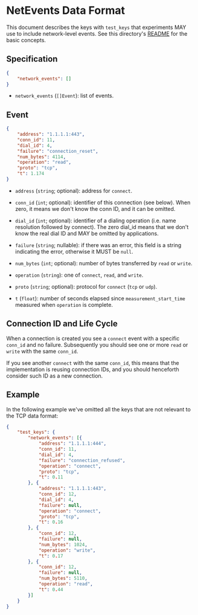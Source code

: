 # NetEvents Data Format

This document describes the keys with `test_keys` that experiments
MAY use to include network-level events. See this directory's
[README](README.md) for the basic concepts.

## Specification

```JSON
{
    "network_events": []
}
```

- `network_events` (`[]Event`): list of events.

## Event

```JSON
{
    "address": "1.1.1.1:443",
    "conn_id": 11,
    "dial_id": 4,
    "failure": "connection_reset",
    "num_bytes": 4114,
    "operation": "read",
    "proto": "tcp",
    "t": 1.174
}
```

- `address` (`string`; optional): address for `connect`.

- `conn_id` (`int`; optional): identifier of this connection (see below). When
zero, it means we don't know the conn ID, and it can be omitted.

- `dial_id` (`int`; optional): identifier of a dialing operation (i.e. name
resolution followed by connect). The zero dial_id means that we don't know the
real dial ID and MAY be omitted by applications.

- `failure` (`string`; nullable): if there was an error, this field is
a string indicating the error, otherwise it MUST be `null`.

- `num_bytes` (`int`; optional): number of bytes transferred by
`read` or `write`.

- `operation` (`string`): one of `connect`, `read`, and `write`.

- `proto` (`string`; optional): protocol for `connect` (`tcp` or `udp`).

- `t` (`float`): number of seconds elapsed since `measurement_start_time`
measured when `operation` is complete.

## Connection ID and Life Cycle

When a connection is created you see a `connect` event with a
specific `conn_id` and no failure. Subsequently you should see
one or more `read` or `write` with the same `conn_id`.

If you see another `connect` with the same `conn_id`, this means
that the implementation is reusing connection IDs, and you should
henceforth consider such ID as a new connection.

## Example

In the following example we've omitted all the keys that are
not relevant to the TCP data format:

```JSON
{
    "test_keys": {
        "network_events": [{
            "address": "1.1.1.1:444",
            "conn_id": 11,
            "dial_id": 4,
            "failure": "connection_refused",
            "operation": "connect",
            "proto": "tcp",
            "t": 0.11
        }, {
            "address": "1.1.1.1:443",
            "conn_id": 12,
            "dial_id": 4,
            "failure": null,
            "operation": "connect",
            "proto": "tcp",
            "t": 0.16
        }, {
            "conn_id": 12,
            "failure": null,
            "num_bytes": 1024,
            "operation": "write",
            "t": 0.17
        }, {
            "conn_id": 12,
            "failure": null,
            "num_bytes": 5110,
            "operation": "read",
            "t": 0.44
        }]
    }
}
```
